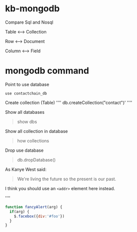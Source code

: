 # kb-mongodb

Compare Sql and Nosql

Table <--> Collection

Row <--> Document

Column <--> Field


# mongodb command

   Point to use database
   
    use contactchain_db

Create collection (Table)
''''
db.createCollection("contact")'
''''

Show all databases

> show dbs

Show all collection in database

> how collections

Drop use database

> db.dropDatabase()

As Kanye West said:

> We're living the future so
> the present is our past.

I think you should use an
`<addr>` element here instead.

''''
```javascript
function fancyAlert(arg) {
  if(arg) {
    $.facebox({div:'#foo'})
  }
}
```

